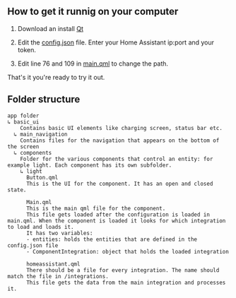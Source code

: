 ## How to get it runnig on your computer

1. Download an install [Qt](https://www.qt.io/download-qt-installer?hsCtaTracking=9f6a2170-a938-42df-a8e2-a9f0b1d6cdce%7C6cb0de4f-9bb5-4778-ab02-bfb62735f3e5)

2. Edit the [config.json](config.json) file. Enter your Home Assistant ip:port and your token.

3. Edit line 76 and 109 in [main.qml](main.qml) to change the path.

That's it you're ready to try it out.


## Folder structure
```
app folder
↳ basic_ui
    Contains basic UI elements like charging screen, status bar etc.
  ↳ main_navigation
    Contains files for the navigation that appears on the bottom of the screen
  ↳ components
    Folder for the various components that control an entity: for example light. Each component has its own subfolder.
    ↳ light
      Button.qml
      This is the UI for the component. It has an open and closed state.
      
      Main.qml
      This is the main qml file for the component.
      This file gets loaded after the configuration is loaded in main.qml. When the component is loaded it looks for which integration to load and loads it.
      It has two variables:
      - entities: holds the entities that are defined in the config.json file
      - ComponentIntegration: object that holds the loaded integration
      
      homeassistant.qml
      There should be a file for every integration. The name should match the file in /integrations.
      This file gets the data from the main integration and processes it.
``` 
